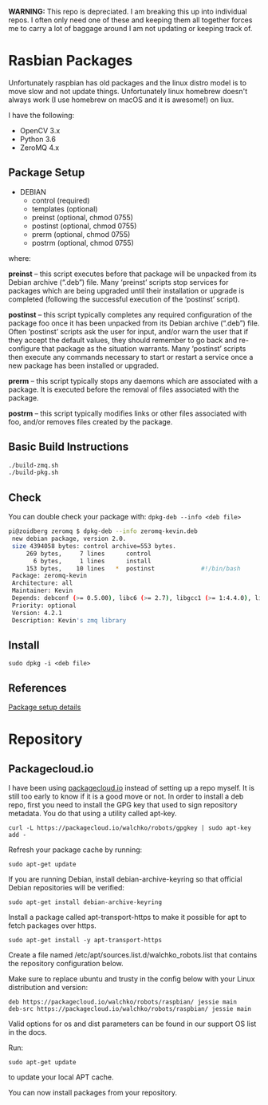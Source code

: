 **WARNING:** This repo is depreciated. I am breaking this up into individual repos. I often only need one of these and keeping them all together forces me to carry a lot of baggage around I am not updating or keeping track of.

# Rasbian Packages

Unfortunately raspbian has old packages and the linux distro model is to move
slow and not update things. Unfortunately linux homebrew doesn't always work
(I use homebrew on macOS and it is awesome!) on liux.

I have the following:

- OpenCV 3.x
- Python 3.6
- ZeroMQ 4.x

## Package Setup

- DEBIAN
    - control (required)
    - templates (optional)
    - preinst (optional, chmod 0755)
    - postinst (optional, chmod 0755)
    - prerm (optional, chmod 0755)
    - postrm (optional, chmod 0755)
 
 where:
 
**preinst** – this script executes before that package will be unpacked from its Debian archive (“.deb”) file. Many ‘preinst’ scripts stop services for packages which are being upgraded until their installation or upgrade is completed (following the successful execution of the ‘postinst’ script).

**postinst** – this script typically completes any required configuration of the package foo once it has been unpacked from its Debian archive (“.deb”) file. Often ‘postinst’ scripts ask the user for input, and/or warn the user that if they accept the default values, they should remember to go back and re-configure that package as the situation warrants. Many ‘postinst’ scripts then execute any commands necessary to start or restart a service once a new package has been installed or upgraded.

**prerm** – this script typically stops any daemons which are associated with a package. It is executed before the removal of files associated with the package.

**postrm** – this script typically modifies links or other files associated with foo, and/or removes files created by the package.

## Basic Build Instructions

``` bash
./build-zmq.sh
./build-pkg.sh
```

## Check

You can double check your package with: `dpkg-deb --info <deb file>`

```bash
pi@zoidberg zeromq $ dpkg-deb --info zeromq-kevin.deb 
 new debian package, version 2.0.
 size 4394058 bytes: control archive=553 bytes.
     269 bytes,     7 lines      control              
       6 bytes,     1 lines      install              
     153 bytes,    10 lines   *  postinst             #!/bin/bash
 Package: zeromq-kevin
 Architecture: all
 Maintainer: Kevin
 Depends: debconf (>= 0.5.00), libc6 (>= 2.7), libgcc1 (>= 1:4.4.0), libpgm-5.1-0 (>= 5.1.116~dfsg), libsodium13 (>= 0.6.0), libstdc++6 (>= 4.9)
 Priority: optional
 Version: 4.2.1
 Description: Kevin's zmq library
 ```

## Install

`sudo dpkg -i <deb file>`

## References

 [Package setup details](https://www.leaseweb.com/labs/2013/06/creating-custom-debian-packages/)
 
# Repository

## Packagecloud.io

I have been using [packagecloud.io](https://packagecloud.io) instead of setting up a repo myself.
It is still too early to know if it is a good move or not.
In order to install a deb repo, first you need to install the GPG key that used to sign 
repository metadata. You do that using a utility called apt-key.

    curl -L https://packagecloud.io/walchko/robots/gpgkey | sudo apt-key add -

Refresh your package cache by running:

    sudo apt-get update

If you are running Debian, install debian-archive-keyring so that official Debian 
repositories will be verified:

    sudo apt-get install debian-archive-keyring

Install a package called apt-transport-https to make it possible for apt to fetch 
packages over https.

    sudo apt-get install -y apt-transport-https

Create a file named /etc/apt/sources.list.d/walchko_robots.list that contains the repository 
configuration below.

Make sure to replace ubuntu and trusty in the config below with your Linux distribution 
and version:

    deb https://packagecloud.io/walchko/robots/raspbian/ jessie main
    deb-src https://packagecloud.io/walchko/robots/raspbian/ jessie main

Valid options for os and dist parameters can be found in our support OS list in the docs.

Run:

    sudo apt-get update

to update your local APT cache.

You can now install packages from your repository.
